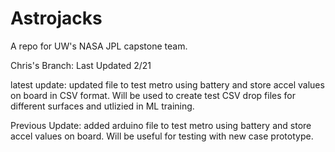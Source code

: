 # Astrojacks
A repo for UW's NASA JPL capstone team.

Chris's Branch:
Last Updated 2/21

latest update:
updated file to test metro using battery and store accel values on board in CSV format. Will be used to create test CSV drop files for different surfaces and utlizied in ML training. 

Previous Update:
added arduino file to test metro using battery and store accel values on board. Will be useful for testing with new case prototype.
